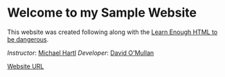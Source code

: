 # Welcome to my Sample Website

This website was created following along with the [Learn Enough HTML to be dangerous](https://www.learnenough.com/course/learn_enough_html).

*Instructor*: [Michael Hartl](https://github.com/mhartl)
*Developer*: [David O'Mullan](https://github.com/davidomullan)

[Website URL](https://davidomullan.github.io/sample_website/)